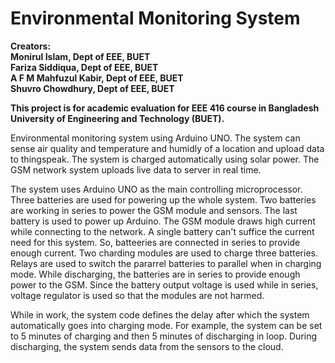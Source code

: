 # Environmental Monitoring System

**Creators: <br />
Monirul Islam, Dept of EEE, BUET <br />
Fariza Siddiqua, Dept of EEE, BUET <br />
A F M Mahfuzul Kabir, Dept of EEE, BUET <br />
Shuvro Chowdhury, Dept of EEE, BUET <br />**

**This project is for academic evaluation for EEE 416 course in Bangladesh University of Engineering and Technology (BUET).**

Environmental monitoring system using Arduino UNO. The system can sense air quality and temperature and humidly of a location and upload data to thingspeak. 
The system is charged automatically using solar power. The GSM network system uploads live data to server in real time.

The system uses Arduino UNO as the main controlling microprocessor. Three batteries are used for powering up the whole system. 
Two batteries are working in series to power the GSM module and sensors. The last battery is used to power up Arduino.
The GSM module draws high current while connecting to the network. A single battery can't suffice the current need for this system. So, batteeries are connected in
series to provide enough current.
Two charding modules are used to charge three batteries. Relays are used to switch the pararrel batteries to parallel when in charging mode. While discharging, the 
batteries are in series to provide enough power to the GSM. Since the battery output voltage is used while in series, voltage regulator is used so that the modules
are not harmed.

While in work, the system code defines the delay after which the system automatically goes into charging mode. For example, the system can be set to 5 minutes of charging
and then 5 minutes of discharging in loop. During discharging, the system sends data from the sensors to the cloud.

